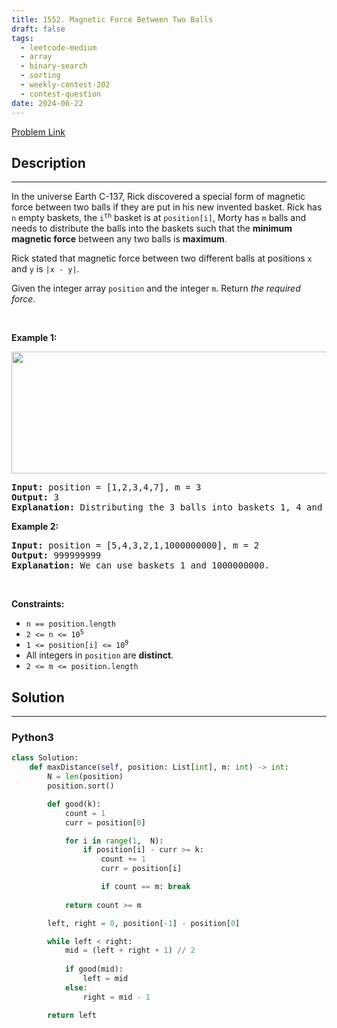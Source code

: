 ```yaml
---
title: 1552. Magnetic Force Between Two Balls
draft: false
tags: 
  - leetcode-medium
  - array
  - binary-search
  - sorting
  - weekly-contest-202
  - contest-question
date: 2024-06-22
---
```


[Problem Link](https://leetcode.com/problems/magnetic-force-between-two-balls/)

## Description

---
<p>In the universe Earth C-137, Rick discovered a special form of magnetic force between two balls if they are put in his new invented basket. Rick has <code>n</code> empty baskets, the <code>i<sup>th</sup></code> basket is at <code>position[i]</code>, Morty has <code>m</code> balls and needs to distribute the balls into the baskets such that the <strong>minimum magnetic force</strong> between any two balls is <strong>maximum</strong>.</p>

<p>Rick stated that magnetic force between two different balls at positions <code>x</code> and <code>y</code> is <code>|x - y|</code>.</p>

<p>Given the integer array <code>position</code> and the integer <code>m</code>. Return <em>the required force</em>.</p>

<p>&nbsp;</p>
<p><strong class="example">Example 1:</strong></p>
<img alt="" src="https://assets.leetcode.com/uploads/2020/08/11/q3v1.jpg" style="width: 562px; height: 195px;" />
<pre>
<strong>Input:</strong> position = [1,2,3,4,7], m = 3
<strong>Output:</strong> 3
<strong>Explanation:</strong> Distributing the 3 balls into baskets 1, 4 and 7 will make the magnetic force between ball pairs [3, 3, 6]. The minimum magnetic force is 3. We cannot achieve a larger minimum magnetic force than 3.
</pre>

<p><strong class="example">Example 2:</strong></p>

<pre>
<strong>Input:</strong> position = [5,4,3,2,1,1000000000], m = 2
<strong>Output:</strong> 999999999
<strong>Explanation:</strong> We can use baskets 1 and 1000000000.
</pre>

<p>&nbsp;</p>
<p><strong>Constraints:</strong></p>

<ul>
	<li><code>n == position.length</code></li>
	<li><code>2 &lt;= n &lt;= 10<sup>5</sup></code></li>
	<li><code>1 &lt;= position[i] &lt;= 10<sup>9</sup></code></li>
	<li>All integers in <code>position</code> are <strong>distinct</strong>.</li>
	<li><code>2 &lt;= m &lt;= position.length</code></li>
</ul>


## Solution

---
### Python3
``` py title='magnetic-force-between-two-balls'
class Solution:
    def maxDistance(self, position: List[int], m: int) -> int:
        N = len(position)
        position.sort()

        def good(k):
            count = 1
            curr = position[0]

            for i in range(1,  N):
                if position[i] - curr >= k:
                    count += 1
                    curr = position[i]

                    if count == m: break
            
            return count >= m

        left, right = 0, position[-1] - position[0]

        while left < right:
            mid = (left + right + 1) // 2
            
            if good(mid):
                left = mid
            else:
                right = mid - 1

        return left
```

